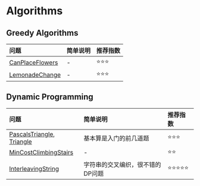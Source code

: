 # Algorithms

## Greedy Algorithms

| 问题 | 简单说明 | 推荐指数 |
|:--------|:------------|:---------------|
| [CanPlaceFlowers](https://www.lintcode.com/problem/can-place-flowers/description) | - | ⭐️️️⭐️️️⭐️️️️ |
| [LemonadeChange](https://www.lintcode.com/problem/lemonade-change/description) | - | ⭐️️️⭐️️️⭐️️️️ |

## Dynamic Programming 

| 问题 | 简单说明 | 推荐指数 |
|:--------|:------------|:---------------|
| [PascalsTriangle](https://www.lintcode.com/problem/pascals-triangle/description), [Triangle](https://www.lintcode.com/problem/triangle/description) | 基本算是入门的前几道题 | ⭐️️️⭐️️️⭐️️️️ |
| [MinCostClimbingStairs](https://www.lintcode.com/problem/min-cost-climbing-stairs/description) | - | ⭐️️️⭐️️️ |
| [InterleavingString](https://www.lintcode.com/problem/interleaving-string/description) | 字符串的交叉编织，很不错的DP问题 | ⭐️️️⭐⭐️️️⭐️️️⭐️️️️️️️ |
